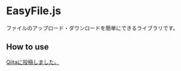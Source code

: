 # EasyFile.js
ファイルのアップロード・ダウンロードを簡単にできるライブラリです。
## How to use
[Qiitaに投稿しました。](https://qiita.com/TNTSuperMan/items/7056414222b4b3a0aa2e)